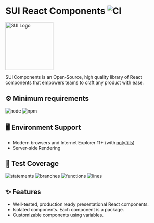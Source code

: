 # SUI React Components ![CI](https://github.com/SUI-Components/sui-components/workflows/CI/badge.svg)

<img src="https://avatars2.githubusercontent.com/u/13288987?s=200&v=4" alt="SUI Logo" width="150">

SUI Components is an Open-Source, high quality library of React components that empowers teams to craft any product with ease.

## ⚙️ Minimum requirements
![node](https://shields.io/badge/node-v16+-lightgray?logo=nodedotjs&logoWidth=20&style=for-the-badge)
![npm](https://shields.io/badge/npm-v7+-lightgrey?logo=npm&logoWidth=20&style=for-the-badge)

## 🖥 Environment Support

- Modern browsers and Internet Explorer 11+ (with [polyfills](https://github.com/SUI-Components/sui/tree/master/packages/sui-polyfills))
- Server-side Rendering

## 🧪 Test Coverage

![statements](https://shields.io/badge/statements-62.05%25-red)
![branches](https://shields.io/badge/branches-42.79%25-550000)
![functions](https://shields.io/badge/functions-44.61%25-550000)
![lines](https://shields.io/badge/lines-64.03%25-red)

## ✨ Features

- Well-tested, production ready presentational React components.
- Isolated components. Each component is a package.
- Customizable components using variables.
